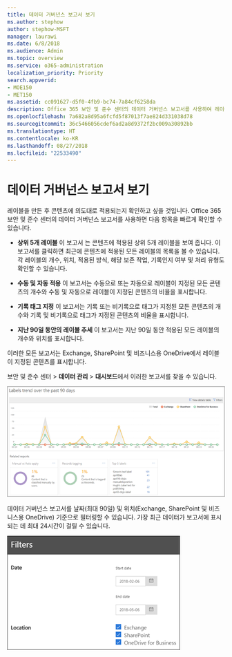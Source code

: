 ```yaml
---
title: 데이터 거버넌스 보고서 보기
ms.author: stephow
author: stephow-MSFT
manager: laurawi
ms.date: 6/8/2018
ms.audience: Admin
ms.topic: overview
ms.service: o365-administration
localization_priority: Priority
search.appverid:
- MOE150
- MET150
ms.assetid: cc091627-d5f0-4fb9-bc74-7a84cf6258da
description: Office 365 보안 및 준수 센터의 데이터 거버넌스 보고서를 사용하여 레이블이 의도대로 콘텐츠에 적용되는지 빠르게 확인할 수 있습니다.
ms.openlocfilehash: 7a682a8d95a6fcfd5f87013f7ae824d331038d78
ms.sourcegitcommit: 36c5466056cdef6ad2a8d9372f2bc009a30892bb
ms.translationtype: HT
ms.contentlocale: ko-KR
ms.lasthandoff: 08/27/2018
ms.locfileid: "22533490"
---
```

# <a name="view-the-data-governance-reports"></a>데이터 거버넌스 보고서 보기

레이블을 만든 후 콘텐츠에 의도대로 적용되는지 확인하고 싶을 것입니다. Office 365 보안 및 준수 센터의 데이터 거버넌스 보고서를 사용하면 다음 항목을 빠르게 확인할 수 있습니다.
  
- **상위 5개 레이블** 이 보고서 는 콘텐츠에 적용된 상위 5개 레이블을 보여 줍니다. 이 보고서를 클릭하면 최근에 콘텐츠에 적용된 모든 레이블의 목록을 볼 수 있습니다. 각 레이블의 개수, 위치, 적용된 방식, 해당 보존 작업, 기록인지 여부 및 처리 유형도 확인할 수 있습니다. 
    
- **수동 및 자동 적용** 이 보고서는 수동으로 또는 자동으로 레이블이 지정된 모든 콘텐츠의 개수와 수동 및 자동으로 레이블이 지정된 콘텐츠의 비율을 표시합니다. 
    
- **기록 태그 지정** 이 보고서는 기록 또는 비기록으로 태그가 지정된 모든 콘텐츠의 개수와 기록 및 비기록으로 태그가 지정된 콘텐츠의 비율을 표시합니다. 
    
- **지난 90일 동안의 레이블 추세** 이 보고서는 지난 90일 동안 적용된 모든 레이블의 개수와 위치를 표시합니다. 
    
이러한 모든 보고서는 Exchange, SharePoint 및 비즈니스용 OneDrive에서 레이블이 지정된 콘텐츠를 표시합니다.
  
보안 및 준수 센터 \> **데이터 관리** \> **대시보드**에서 이러한 보고서를 찾을 수 있습니다.
  
![지난 90일 동안의 레이블 추세를 보여 주는 차트](media/0cc06c18-d3b1-4984-8374-47655fb38dd2.png)
  
데이터 거버넌스 보고서를 날짜(최대 90일) 및 위치(Exchange, SharePoint 및 비즈니스용 OneDrive) 기준으로 필터링할 수 있습니다. 가장 최근 데이터가 보고서에 표시되는 데 최대 24시간이 걸릴 수 있습니다.
  
![데이터 거버넌스 보고서용 필터](media/77e60284-edf3-42d7-aee7-f72b2568f722.png)
  

